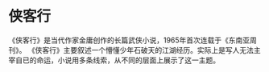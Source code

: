 # 侠客行

《侠客行》是当代作家金庸创作的长篇武侠小说，1965年首次连载于《东南亚周刊》。 《侠客行》主要叙述一个懵懂少年石破天的江湖经历。实际上是写人无法主宰自已的命运，小说用多条线索，从不同的层面上展示了这一主题。